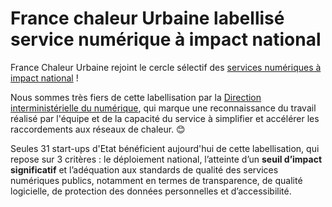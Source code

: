 # France chaleur Urbaine labellisé service numérique à impact national



France Chaleur Urbaine rejoint le cercle sélectif des [services numériques à impact national](https://beta.gouv.fr/startups?national_impact=true) !

Nous sommes très fiers de cette labellisation par la [Direction interministérielle du numérique](https://www.numerique.gouv.fr/dinum/), qui marque une reconnaissance du travail réalisé par l'équipe et de la capacité du service à simplifier et accélérer les raccordements aux réseaux de chaleur. 😊

Seules 31 start-ups d'Etat bénéficient aujourd'hui de cette labellisation, qui repose sur 3 critères : le déploiement national,  l’atteinte d’un **seuil d’impact significatif** et l’adéquation aux standards de qualité des services numériques publics, notamment en termes de transparence, de qualité logicielle, de protection des données personnelles et d’accessibilité.
